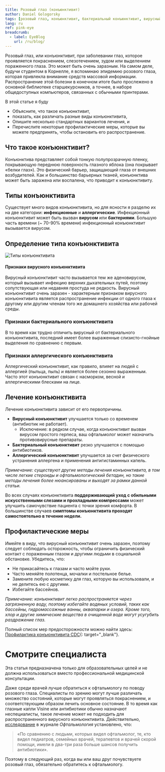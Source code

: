 ```yaml
---
title: Розовый глаз (конъюнктивит)
author: Daniel Gologorsky
tags: [розовый глаз, конъюнктивит, бактериальный конъюнктивит, вирусный конъюнктивит, аллергический конъюнктивит]
lang: ru
ref: pink-eye
breadcrumb: 
  - label: EyeBlog
    url: /ru/blog/
---
```



Розовый глаз, или конъюнктивит, при заболевании глаз, которое проявляется покраснением, слезотечением, зудом или выделением пораженного глаза. Это может быть очень заразным. На самом деле, будучи студентом в Корнелле, я вспоминаю эпидемию розового глаза, которая привлекла внимание средств массовой информации. Распространение этой болезни в конечном итоге было прослежено в основной библиотеке старшекурсников, а точнее, в наборе общедоступных компьютеров, связанных с обычными принтерами.

В этой статье я буду
- Объясните, что такое конъюнктивит,
- показать, как различать разные виды конъюнктивита,
- Опишите несколько стандартных вариантов лечения, и
- Перечислите некоторые профилактические меры, которые вы можете предпринять, чтобы остановить его распространение.

## Что такое конъюнктивит?

Конъюнктива представляет собой тонкую полупрозрачную пленку, покрывающую переднюю поверхность глазного яблока (она покрывает «белки глаз»). Это физический барьер, защищающий глаза от внешних возбудителей. Как и большинство барьерных тканей, конъюнктива может быть заражена или воспалена, что приводит к конъюнктивиту.

## Типы конъюнктивита
Существует много видов конъюнктивита, но для ясности я разделю их на две категории: **инфекционные** и **аллергические**. Инфекционный конъюнктивит может быть вызван **вирусом** или **бактериями**. Большую часть времени (~ 70-90% времени) инфекционный конъюнктивит вызывается вирусом.

## Определение типа конъюнктивита

![Типы конъюнктивита](/assets/img/viral_or_bacterial.png  "Типы конъюнктивита")


#### Признаки вирусного конъюнктивита

Вирусный конъюнктивит часто вызывается тем же аденовирусом, который вызывает инфекцию верхних дыхательных путей, поэтому сопутствующая или недавняя простуда не редкость. Вирусный конъюнктивит очень заразен - характерным признаком вирусного конъюнктивита является распространение инфекции от одного глаза к другому или другим членам того же домашнего хозяйства или рабочей среды.

### Признаки бактериального конъюнктивита
В то время как трудно отличить вирусный от бактериального конъюнктивита, последний имеет более выраженные слизисто-гнойные выделения по сравнению с первым.

### Признаки аллергического конъюнктивита

Аллергический конъюнктивит, как правило, влияет на людей с аллергией (пыльца, пыль) и является более сезонно выраженным. Часто этот конъюнктивит связан с насморком, весной и аллергическими блесками на лице.

## Лечение конъюнктивита
Лечение конъюнктивита зависит от его первопричины.

- **Вирусный конъюнктивит** улучшается только со временем (антибиотик не работает).
    - Исключение: в редком случае, когда конъюнктивит вызван вирусом простого герпеса, ваш офтальмолог может назначить противовирусные препараты.
- **Бактериальный конъюнктивит** резко улучшается с помощью антибиотиков.
- **Аллергический конъюнктивит** улучшается за счет физического устранения аллергена и применения антигистаминных капель.

*Примечание: существуют другие методы лечения конъюнктивита, в том числе легкие стероиды и офтальмологический бетадин, но такие методы лечения более нюансированы и выходят за рамки данной статьи.*

Во всех случаях конъюнктивита **поддерживающий уход с обильными искусственными слезами и прохладными компрессами** может улучшить самочувствие пациента с точки зрения комфорта. В большинстве случаев **симптомы конъюнктивита проходят самостоятельно в течение недели.**

## Профилактические меры
Имейте в виду, что вирусный конъюнктивит очень заразен, поэтому следует соблюдать осторожность, чтобы ограничить физический контакт с пораженным глазом и другими людьми в социальной обстановке. Убедитесь, что:
- Не прикасайтесь к глазам и часто мойте руки.
- Часто меняйте полотенца, мочалки и постельное белье.
- Замените любую косметику для глаз, которую вы использовали, и не делитесь ею с другими.
- Избегайте бассейнов.

*Примечание: конъюнктивит легко распространяется через загрязненную воду, поэтому избегайте водяных условий, таких как бассейны, гидромассажные ванны, аквапарки и озера. Кроме того, хлор и другие химические вещества в очищенной воде могут усугубить раздражение глаз.*

Полный список мер предосторожности можно найти здесь: [Профилактика конъюнктивита CDC](https://www.cdc.gov/conjunctivitis/about/prevention.html){: target="\_blank"}.

# Смотрите специалиста

Эта статья предназначена только для образовательных целей и не должна использоваться вместо профессиональной медицинской консультации.

Даже среди врачей лучше обратиться к офтальмологу по поводу розового глаза. Специалисты по зрению могут лучше различать множество состояний, которые могут проявляться покраснением, и соответствующим образом лечить основное состояние. В то время как глазные капли Visine или антибиотики обычно назначают неспециалисты, такое лечение может не подходить для распространенного вирусного конъюнктивита. Действительно, [исследование](https://www.nytimes.com/2017/06/22/well/live/antibiotic-eye-drops-often-unhelpful-for-pinkeye.html) в журнале *Офтальмология* установлено, что:
> «По сравнению с людьми, которых видел офтальмолог, те, кто видел педиатров, семейных врачей, терапевтов и врачей скорой помощи, имели в два-три раза больше шансов получить антибиотики».

Поэтому в следующий раз, когда вы или ваш друг почувствуете розовый глаз, обязательно обратитесь к офтальмологу.